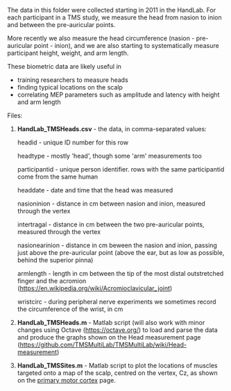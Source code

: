 The data in this folder were collected starting in 2011 in the HandLab. For each participant in a TMS study, we measure the head from nasion to inion and between the pre-auricular points.

More recently we also measure the head circumference (nasion - pre-auricular point - inion), and we are also starting to systematically measure participant height, weight, and arm length.

These biometric data are likely useful in
* training researchers to measure heads
* finding typical locations on the scalp
* correlating MEP parameters such as amplitude and latency with height and arm length

Files:
1) <b>HandLab_TMSHeads.csv</b>  - the data, in comma-separated values:
   
   headid - unique ID number for this row
   
   headtype - mostly 'head', though some 'arm' measurements too
   
   participantid - unique person identifier. rows with the same participantid come from the same human
   
   headdate - date and time that the head was measured
   
   nasioninion - distance in cm between nasion and inion, measured through the vertex
   
   intertragal - distance in cm between the two pre-auricular points, measured through the vertex
   
   nasionearinion - distance in cm beween the nasion and inion, passing just above the pre-auricular point (above the ear, but as low as possible, behind the superior pinna)
   
   armlength - length in cm between the tip of the most distal outstretched finger and the acromion (https://en.wikipedia.org/wiki/Acromioclavicular_joint)
   
   wristcirc - during peripheral nerve experiments we sometimes record the circumference of the wrist, in cm

2) <b>HandLab_TMSHeads.m</b> - Matlab script (will also work with minor changes using Octave (https://octave.org/) to load and parse the data and produce the graphs shown on the Head measurement page (https://github.com/TMSMultiLab/TMSMultiLab/wiki/Head-measurement)

3) <b>HandLab_TMSSites.m</b> - Matlab script to plot the locations of muscles targeted onto a map of the scalp, centred on the vertex, Cz, as shown on the [primary motor cortex](https://github.com/TMSMultiLab/TMSMultiLab/wiki/Primary-motor-cortex) page.
